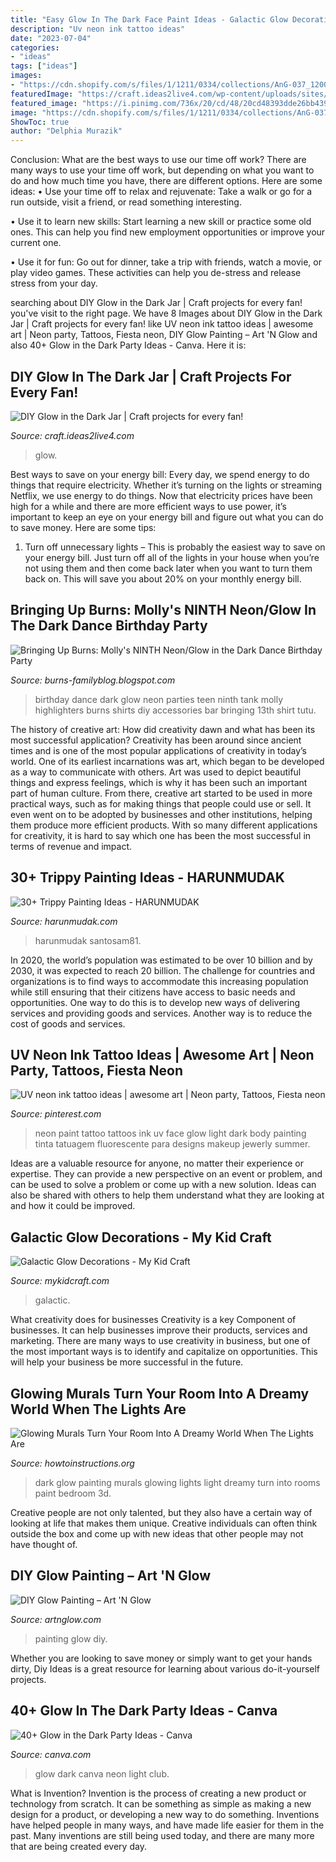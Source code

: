 ```yaml
---
title: "Easy Glow In The Dark Face Paint Ideas - Galactic Glow Decorations"
description: "Uv neon ink tattoo ideas"
date: "2023-07-04"
categories:
- "ideas"
tags: ["ideas"]
images:
- "https://cdn.shopify.com/s/files/1/1211/0334/collections/AnG-037_1200x1200.JPG?v=1524253690"
featuredImage: "https://craft.ideas2live4.com/wp-content/uploads/sites/4/2015/04/DIY-Glow-in-the-Dark-Jar-01.jpg"
featured_image: "https://i.pinimg.com/736x/20/cd/48/20cd48393dde26bb4392e5fc038987a6.jpg?b=t"
image: "https://cdn.shopify.com/s/files/1/1211/0334/collections/AnG-037_1200x1200.JPG?v=1524253690"
ShowToc: true
author: "Delphia Murazik"
---
```



Conclusion: What are the best ways to use our time off work?
There are many ways to use your time off work, but depending on what you want to do and how much time you have, there are different options. Here are some ideas: 
• Use your time off to relax and rejuvenate: Take a walk or go for a run outside, visit a friend, or read something interesting. 

• Use it to learn new skills: Start learning a new skill or practice some old ones. This can help you find new employment opportunities or improve your current one. 

• Use it for fun: Go out for dinner, take a trip with friends, watch a movie, or play video games. These activities can help you de-stress and release stress from your day.

	

		
searching about DIY Glow in the Dark Jar | Craft projects for every fan! you've visit to the right page. We have 8 Images about DIY Glow in the Dark Jar | Craft projects for every fan! like UV neon ink tattoo ideas | awesome art | Neon party, Tattoos, Fiesta neon, DIY Glow Painting – Art &#039;N Glow and also 40+ Glow in the Dark Party Ideas - Canva. Here it is:
		
    
## DIY Glow In The Dark Jar | Craft Projects For Every Fan!

<img loading=lazy src="https://craft.ideas2live4.com/wp-content/uploads/sites/4/2015/04/DIY-Glow-in-the-Dark-Jar-01.jpg" onerror="this.onerror=null;this.src='https://tse4.mm.bing.net/th?id=OIP.QMH-KtuiPcViEtqV3FOknwHaFj&amp;pid=15.1';" alt="DIY Glow in the Dark Jar | Craft projects for every fan!">

_Source: craft.ideas2live4.com_

>glow. 

	

Best ways to save on your energy bill:
Every day, we spend energy to do things that require electricity. Whether it’s turning on the lights or streaming Netflix, we use energy to do things. Now that electricity prices have been high for a while and there are more efficient ways to use power, it’s important to keep an eye on your energy bill and figure out what you can do to save money. Here are some tips: 
1. Turn off unnecessary lights – This is probably the easiest way to save on your energy bill. Just turn off all of the lights in your house when you’re not using them and then come back later when you want to turn them back on. This will save you about 20% on your monthly energy bill. 

    
## Bringing Up Burns: Molly&#039;s NINTH Neon/Glow In The Dark Dance Birthday Party

<img loading=lazy src="http://4.bp.blogspot.com/-vUI88OQb6Qk/Uw46Lxykg0I/AAAAAAAAN2Q/6kVg-TDQdyo/s1600/IMG_0117.JPG" onerror="this.onerror=null;this.src='https://tse2.mm.bing.net/th?id=OIP.KOtpLi9ZmOTliuYSZPzSqgHaJ4&amp;pid=15.1';" alt="Bringing Up Burns: Molly&#039;s NINTH Neon/Glow in the Dark Dance Birthday Party">

_Source: burns-familyblog.blogspot.com_

>birthday dance dark glow neon parties teen ninth tank molly highlighters burns shirts diy accessories bar bringing 13th shirt tutu. 

	

The history of creative art: How did creativity dawn and what has been its most successful application?
Creativity has been around since ancient times and is one of the most popular applications of creativity in today’s world. One of its earliest incarnations was art, which began to be developed as a way to communicate with others. Art was used to depict beautiful things and express feelings, which is why it has been such an important part of human culture. From there, creative art started to be used in more practical ways, such as for making things that people could use or sell. It even went on to be adopted by businesses and other institutions, helping them produce more efficient products. With so many different applications for creativity, it is hard to say which one has been the most successful in terms of revenue and impact.

    
## 30+ Trippy Painting Ideas - HARUNMUDAK

<img loading=lazy src="https://www.harunmudak.com/wp-content/uploads/2020/07/trippy-painting-22-795x1024.jpg" onerror="this.onerror=null;this.src='https://tse3.mm.bing.net/th?id=OIP.FG8ZJtTpIZy6bFagZ4nw3AHaJi&amp;pid=15.1';" alt="30+ Trippy Painting Ideas - HARUNMUDAK">

_Source: harunmudak.com_

>harunmudak santosam81. 

	

In 2020, the world’s population was estimated to be over 10 billion and by 2030, it was expected to reach 20 billion. The challenge for countries and organizations is to find ways to accommodate this increasing population while still ensuring that their citizens have access to basic needs and opportunities. One way to do this is to develop new ways of delivering services and providing goods and services. Another way is to reduce the cost of goods and services.

    
## UV Neon Ink Tattoo Ideas | Awesome Art | Neon Party, Tattoos, Fiesta Neon

<img loading=lazy src="https://i.pinimg.com/736x/20/cd/48/20cd48393dde26bb4392e5fc038987a6.jpg?b=t" onerror="this.onerror=null;this.src='https://tse4.mm.bing.net/th?id=OIP.pvWFyRc8uS29dALXQsE3RQHaL5&amp;pid=15.1';" alt="UV neon ink tattoo ideas | awesome art | Neon party, Tattoos, Fiesta neon">

_Source: pinterest.com_

>neon paint tattoo tattoos ink uv face glow light dark body painting tinta tatuagem fluorescente para designs makeup jewerly summer. 

	

Ideas are a valuable resource for anyone, no matter their experience or expertise. They can provide a new perspective on an event or problem, and can be used to solve a problem or come up with a new solution. Ideas can also be shared with others to help them understand what they are looking at and how it could be improved.

    
## Galactic Glow Decorations - My Kid Craft

<img loading=lazy src="https://mykidcraft.com/images/space-craft-planet-kids-craft-glow-in-the-dark-star-craft-mirror-craft-outer-space-craft-ideas-for-kids1.jpg" onerror="this.onerror=null;this.src='https://tse4.mm.bing.net/th?id=OIP.TWPCD-SYql3ACNFHkEWxFQHaHa&amp;pid=15.1';" alt="Galactic Glow Decorations - My Kid Craft">

_Source: mykidcraft.com_

>galactic. 

	

What creativity does for businesses
Creativity is a key Component of businesses. It can help businesses improve their products, services and marketing. There are many ways to use creativity in business, but one of the most important ways is to identify and capitalize on opportunities. This will help your business be more successful in the future.

    
## Glowing Murals Turn Your Room Into A Dreamy World When The Lights Are

<img loading=lazy src="http://www.howtoinstructions.org/wp-content/uploads/2015/06/Glow-In-The-Dark-Room-Painting-15-600x400.jpg" onerror="this.onerror=null;this.src='https://tse4.mm.bing.net/th?id=OIP.3222nNuFBfXnFnhwn_L_-wHaE8&amp;pid=15.1';" alt="Glowing Murals Turn Your Room Into A Dreamy World When The Lights Are">

_Source: howtoinstructions.org_

>dark glow painting murals glowing lights light dreamy turn into rooms paint bedroom 3d. 

	

Creative people are not only talented, but they also have a certain way of looking at life that makes them unique. Creative individuals can often think outside the box and come up with new ideas that other people may not have thought of.

    
## DIY Glow Painting – Art &#039;N Glow

<img loading=lazy src="https://cdn.shopify.com/s/files/1/1211/0334/collections/AnG-037_1200x1200.JPG?v=1524253690" onerror="this.onerror=null;this.src='https://tse3.mm.bing.net/th?id=OIP.3bIECj5Hlv2mShD_cz-yIQHaJ4&amp;pid=15.1';" alt="DIY Glow Painting – Art &#039;N Glow">

_Source: artnglow.com_

>painting glow diy. 

	

Whether you are looking to save money or simply want to get your hands dirty, Diy Ideas is a great resource for learning about various do-it-yourself projects.

    
## 40+ Glow In The Dark Party Ideas - Canva

<img loading=lazy src="https://about.canva.com/wp-content/uploads/sites/3/2016/08/gitdtemp6.png" onerror="this.onerror=null;this.src='https://tse3.mm.bing.net/th?id=OIP.3YXnJTWxifqSWHshD9MNzgHaHa&amp;pid=15.1';" alt="40+ Glow in the Dark Party Ideas - Canva">

_Source: canva.com_

>glow dark canva neon light club. 

	

What is Invention?
Invention is the process of creating a new product or technology from scratch. It can be something as simple as making a new design for a product, or developing a new way to do something. Inventions have helped people in many ways, and have made life easier for them in the past. Many inventions are still being used today, and there are many more that are being created every day.

